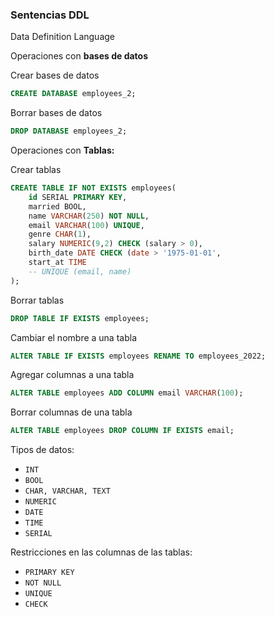 ### **Sentencias DDL**
Data Definition Language

Operaciones con **bases de datos**

Crear bases de datos
```sql
CREATE DATABASE employees_2;
```
Borrar bases de datos
```sql
DROP DATABASE employees_2;
```


Operaciones con **Tablas:**

Crear tablas
```sql
CREATE TABLE IF NOT EXISTS employees(
	id SERIAL PRIMARY KEY,	
	married BOOL,
	name VARCHAR(250) NOT NULL,
	email VARCHAR(100) UNIQUE,
	genre CHAR(1),
	salary NUMERIC(9,2) CHECK (salary > 0),
	birth_date DATE CHECK (date > '1975-01-01',
	start_at TIME
	-- UNIQUE (email, name)
);
```
Borrar tablas
```sql
DROP TABLE IF EXISTS employees;
```
Cambiar el nombre a una tabla
```sql
ALTER TABLE IF EXISTS employees RENAME TO employees_2022;
```
Agregar columnas a una tabla
```sql
ALTER TABLE employees ADD COLUMN email VARCHAR(100);
```
Borrar columnas de una tabla
```sql
ALTER TABLE employees DROP COLUMN IF EXISTS email;
```

Tipos de datos:
- ``INT``
- ``BOOL``
- ``CHAR, VARCHAR, TEXT``
- ``NUMERIC``
- ``DATE``
- ``TIME``
- ``SERIAL``

Restricciones en las columnas de las tablas:
- ``PRIMARY KEY``
- ``NOT NULL``
- ``UNIQUE``
- ``CHECK``
